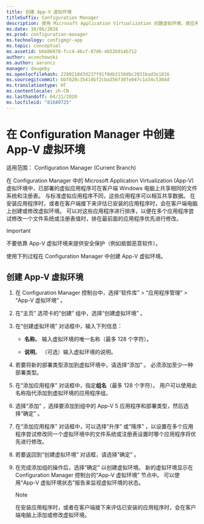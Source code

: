 ```yaml
---
title: 创建 App-V 虚拟环境
titleSuffix: Configuration Manager
description: 使用 Microsoft Application Virtualization 创建虚拟环境，使应用可以相互共享数据。
ms.date: 10/06/2016
ms.prod: configuration-manager
ms.technology: configmgr-app
ms.topic: conceptual
ms.assetid: b6b86078-fcc4-46cf-87d6-4b52b914b712
author: aczechowski
ms.author: aaroncz
manager: dougeby
ms.openlocfilehash: 2280218d3d237f91f0db3150dbc2031bad3e1816
ms.sourcegitcommit: bbf820c35414bf2cba356f30fe047c1a34c5384d
ms.translationtype: HT
ms.contentlocale: zh-CN
ms.lasthandoff: 04/21/2020
ms.locfileid: "81689725"
---
```

# <a name="create-app-v-virtual-environments-in-configuration-manager"></a>在 Configuration Manager 中创建 App-V 虚拟环境

适用范围：  Configuration Manager (Current Branch)

在 Configuration Manager 中的 Microsoft Application Virtualization (App-V) 虚拟环境中，已部署的虚拟应用程序可在客户端 Windows 电脑上共享相同的文件系统和注册表。 与标准虚拟应用程序不同，这些应用程序可以相互共享数据。 在安装应用程序时，或者在客户端接下来评估已安装的应用程序时，会在客户端电脑上创建或修改虚拟环境。 可以对这些应用程序进行排序，以便在多个应用程序尝试修改一个文件系统或注册表值时，排在最前面的应用程序优先进行修改。  

> [!IMPORTANT]  
>  不要依靠 App-V 虚拟环境来提供安全保护（例如抵御恶意软件）。  

 使用下列过程在 Configuration Manager 中创建 App-V 虚拟环境。  

## <a name="create-an-app-v-virtual-environment"></a>创建 App-V 虚拟环境  

1.  在 Configuration Manager 控制台中，选择“软件库”   > “应用程序管理”   > “App-V 虚拟环境”  。  

3.  在“主页”  选项卡的“创建”  组中，选择“创建虚拟环境”  。  

4.  在“创建虚拟环境”  对话框中，输入下列信息：  

    -   **名称**。  输入虚拟环境的唯一名称（最多 128 个字符）。  

    -   **说明**。 （可选）输入虚拟环境的说明。  

5.  若要将新的部署类型添加到虚拟环境中，请选择“添加”  。 必须添加至少一种部署类型。  

6.  在“添加应用程序”  对话框中，指定**组名**（最多 128 个字符）。 用户可以使用此名称指代添加到虚拟环境的应用程序组。  

7.  选择“添加”  ，选择要添加到组中的 App-V 5 应用程序和部署类型，然后选择“确定”  。  

8.  在“添加应用程序”  对话框中，可以选择“升序”  或“降序”  ，以设置在多个应用程序尝试修改同一个虚拟环境中的文件系统或注册表设置时哪个应用程序将优先进行修改。  

9. 若要返回到“创建虚拟环境”  对话框，请选择“确定”  。  

10. 在完成添加组的操作后，选择“确定”  以创建虚拟环境。 新的虚拟环境显示在 Configuration Manager 控制台的“App-V 虚拟环境”  节点中。 可以使用“App-V 虚拟环境状态”报告来监视虚拟环境的状态。  

    > [!NOTE]  
    >  在安装应用程序时，或者在客户端接下来评估已安装的应用程序时，会在客户端电脑上添加或修改虚拟环境。  
